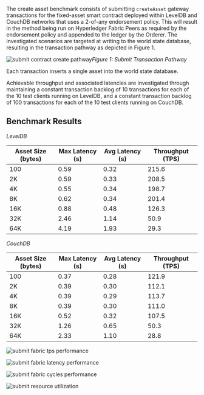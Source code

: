 The create asset benchmark consists of submitting `createAsset` gateway transactions for the fixed-asset smart contract deployed within LevelDB and CouchDB networks that uses a 2-of-any endorsement policy. This will result in the method being run on Hyperledger Fabric Peers as required by the endorsement policy and appended to the ledger by the Orderer. The investigated scenarios are targeted at writing to the world state database, resulting in the transaction pathway as depicted in Figure 1.

![submit contract create pathway](../../../../../diagrams/TransactionRoute_Submit.png)*Figure 1: Submit Transaction Pathway*

Each transaction inserts a single asset into the world state database.

Achievable throughput and associated latencies are investigated through maintaining a constant transaction backlog of 10 transactions for each of the 10 test clients running on LevelDB, and a constant transaction backlog of 100 transactions for each of the 10 test clients running on CouchDB.

## Benchmark Results
*LevelDB*

| Asset Size (bytes) | Max Latency (s) | Avg Latency (s) | Throughput (TPS) |
| ------------------ | --------------- | --------------- | ---------------- |
| 100 | 0.59 | 0.32 | 215.6 |
| 2K | 0.59 | 0.33 | 208.5 |
| 4K | 0.55 | 0.34 | 198.7 |
| 8K | 0.62 | 0.34 | 201.4 |
| 16K | 0.88 | 0.48 | 126.3 |
| 32K | 2.46 | 1.14 | 50.9 |
| 64K | 4.19 | 1.93 | 29.3 |

*CouchDB*

| Asset Size (bytes) | Max Latency (s) | Avg Latency (s) | Throughput (TPS) |
| ------------------ | --------------- | --------------- | ---------------- |
| 100 | 0.37 | 0.28 | 121.9 |
| 2K | 0.39 | 0.30 | 112.1 |
| 4K | 0.39 | 0.29 | 113.7 |
| 8K | 0.39 | 0.30 | 111.0 |
| 16K | 0.52 | 0.32 | 107.5 |
| 32K | 1.26 | 0.65 | 50.3 |
| 64K | 2.33 | 1.10 | 28.8 |

![submit fabric tps performance](../../../../../charts/2.1.0/nodeJS/nodeSDK/createAsset/CreateAssetTPS.png)

![submit fabric latency performance](../../../../../charts/2.1.0/nodeJS/nodeSDK/createAsset/CreateAssetLatency.png)

![submit fabric cycles performance](../../../../../charts/2.1.0/nodeJS/nodeSDK/createAsset/CreateAssetCycles.png)

![submit resource utilization](../../../../../charts/2.1.0/nodeJS/nodeSDK/createAsset/CreateAssetRadar.png)